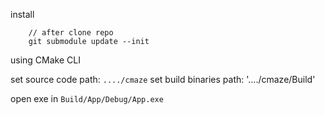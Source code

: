 install

```
	// after clone repo
	git submodule update --init
```

using CMake CLI

set source code path: `..../cmaze`
set build binaries path: '..../cmaze/Build'

open exe in `Build/App/Debug/App.exe`